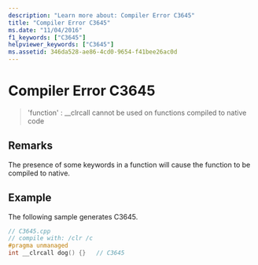 ```yaml
---
description: "Learn more about: Compiler Error C3645"
title: "Compiler Error C3645"
ms.date: "11/04/2016"
f1_keywords: ["C3645"]
helpviewer_keywords: ["C3645"]
ms.assetid: 346da528-ae86-4cd0-9654-f41bee26ac0d
---
```

# Compiler Error C3645

> 'function' : __clrcall cannot be used on functions compiled to native code

## Remarks

The presence of some keywords in a function will cause the function to be compiled to native.

## Example

The following sample generates C3645.

```cpp
// C3645.cpp
// compile with: /clr /c
#pragma unmanaged
int __clrcall dog() {}   // C3645
```
